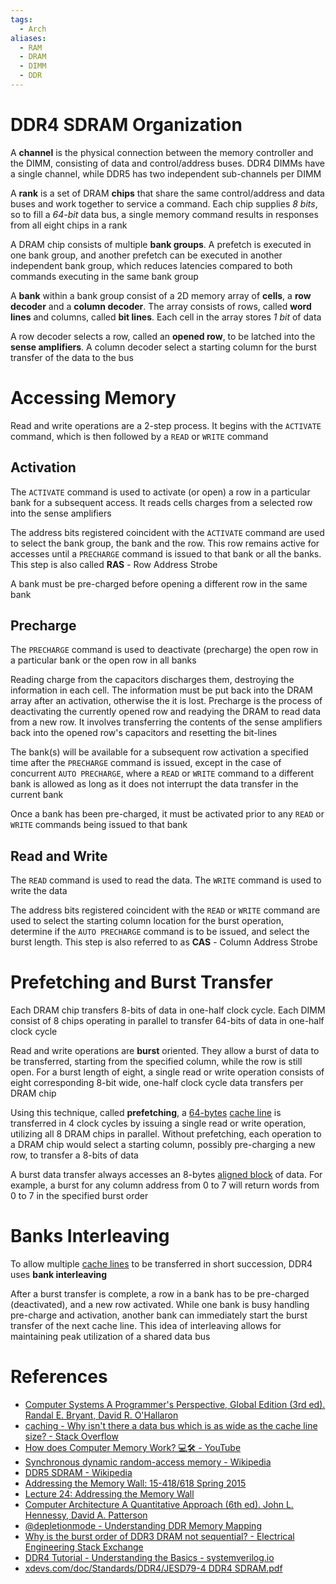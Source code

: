 ```yaml
---
tags:
  - Arch
aliases:
  - RAM
  - DRAM
  - DIMM
  - DDR
---
```


# DDR4 SDRAM Organization

A **channel** is the physical connection between the memory controller and the DIMM, consisting of data and control/address buses. DDR4 DIMMs have a single channel, while DDR5 has two independent sub-channels per DIMM

A **rank** is a set of DRAM **chips** that share the same control/address and data buses and work together to service a command. Each chip supplies *8 bits*, so to fill a *64-bit* data bus, a single memory command results in responses from all eight chips in a rank

A DRAM chip consists of multiple **bank groups**. A prefetch is executed in one bank group, and another prefetch can be executed in another independent bank group, which reduces latencies compared to both commands executing in the same bank group

A **bank** within a bank group consist of a 2D memory array of **cells**, a **row decoder** and a **column decoder**. The array consists of rows, called **word lines** and columns, called **bit lines**. Each cell in the array stores *1 bit* of data

A row decoder selects a row, called an **opened row**, to be latched into the **sense amplifiers**. A column decoder select a starting column for the burst transfer of the data to the bus

# Accessing Memory

Read and write operations are a 2-step process. It begins with the `ACTIVATE` command, which is then followed by a `READ` or `WRITE` command

## Activation

The `ACTIVATE` command is used to activate (or open) a row in a particular bank for a subsequent access. It reads cells charges from a selected row into the sense amplifiers

The address bits registered coincident with the `ACTIVATE` command are used to select the bank group, the bank and the row. This row remains active for accesses until a `PRECHARGE` command is issued to that bank or all the banks. This step is also called **RAS** - Row Address Strobe

A bank must be pre-charged before opening a different row in the same bank

## Precharge

The `PRECHARGE` command is used to deactivate (precharge) the open row in a particular bank or the open row in all banks

Reading charge from the capacitors discharges them, destroying the information in each cell. The information must be put back into the DRAM array after an activation, otherwise the it is lost. Precharge is the process of deactivating the currently opened row and readying the DRAM to read data from a new row. It involves transferring the contents of the sense amplifiers back into the opened row's capacitors and resetting the bit-lines

The bank(s) will be available for a subsequent row activation a specified time after the `PRECHARGE` command is issued, except in the case of concurrent `AUTO PRECHARGE`, where a `READ` or `WRITE` command to a different bank is allowed as long as it does not interrupt the data transfer in the current bank

Once a bank has been pre-charged, it must be activated prior to any `READ` or `WRITE` commands being issued to that bank

## Read and Write

The `READ` command is used to read the data. The `WRITE` command is used to write the data

The address bits registered coincident with the `READ` or `WRITE` command are used to select the starting column location for the burst operation, determine if the `AUTO PRECHARGE` command is to be issued, and select the burst length. This step is also referred to as **CAS** - Column Address Strobe

# Prefetching and Burst Transfer

Each DRAM chip transfers 8-bits of data in one-half clock cycle. Each DIMM consist of 8 chips operating in parallel to transfer 64-bits of data in one-half clock cycle

Read and write operations are **burst** oriented. They allow a burst of data to be transferred, starting from the specified column, while the row is still open. For a burst length of eight, a single read or write operation consists of eight corresponding 8-bit wide, one-half clock cycle data transfers per DRAM chip

Using this technique, called **prefetching**, a [64-bytes](Memory%20Hierarchy%20and%20Locality.md) [cache line](Cache%20Memory.md) is transferred in 4 clock cycles by issuing a single read or write operation, utilizing all 8 DRAM chips in parallel. Without prefetching, each operation to a DRAM chip would select a starting column, possibly pre-charging a new row, to transfer a 8-bits of data

A burst data transfer always accesses an 8-bytes [aligned block](Data%20Alignment.md) of data. For example, a burst for any column address from 0 to 7 will return words from 0 to 7 in the specified burst order

# Banks Interleaving

To allow multiple [cache lines](Cache%20Memory.md) to be transferred in short succession, DDR4 uses **bank interleaving**

After a burst transfer is complete, a row in a bank has to be pre-charged (deactivated), and a new row activated. While one bank is busy handling pre-charge and activation, another bank can immediately start the burst transfer of the next cache line. This idea of interleaving allows for maintaining peak utilization of a shared data bus

# References

- [Computer Systems A Programmer's Perspective, Global Edition (3rd ed). Randal E. Bryant, David R. O'Hallaron](References.md#Computer%20Systems%20A%20Programmer's%20Perspective,%20Global%20Edition%20(3rd%20ed).%20Randal%20E.%20Bryant,%20David%20R.%20O'Hallaron)
- [caching - Why isn't there a data bus which is as wide as the cache line size? - Stack Overflow](https://stackoverflow.com/questions/39182060/why-isnt-there-a-data-bus-which-is-as-wide-as-the-cache-line-size)
- [How does Computer Memory Work? 💻🛠 - YouTube](https://www.youtube.com/watch?v=7J7X7aZvMXQ)
- [Synchronous dynamic random-access memory - Wikipedia](https://en.wikipedia.org/wiki/Synchronous_dynamic_random-access_memory#Interrupting_a_read_burst)
- [DDR5 SDRAM - Wikipedia](https://en.wikipedia.org/wiki/DDR5_SDRAM)
- [Addressing the Memory Wall: 15-418/618 Spring 2015](http://15418.courses.cs.cmu.edu/spring2015/lecture/memory)
- [Lecture 24: Addressing the Memory Wall](https://scs.hosted.panopto.com/Panopto/Pages/Viewer.aspx?id=2a6d61e0-b78b-450b-bd5b-82b663074a7c)
- [Computer Architecture A Quantitative Approach (6th ed). John L. Hennessy, David A. Patterson](References.md#Computer%20Architecture%20A%20Quantitative%20Approach%20(6th%20ed).%20John%20L.%20Hennessy,%20David%20A.%20Patterson)
- [@depletionmode - Understanding DDR Memory Mapping](https://depletionmode.com/ram-mapping.html)
- [Why is the burst order of DDR3 DRAM not sequential? - Electrical Engineering Stack Exchange](https://electronics.stackexchange.com/questions/649971/why-is-the-burst-order-of-ddr3-dram-not-sequential)
- [DDR4 Tutorial - Understanding the Basics - systemverilog.io](https://www.systemverilog.io/design/ddr4-basics/)
- [xdevs.com/doc/Standards/DDR4/JESD79-4 DDR4 SDRAM.pdf](https://xdevs.com/doc/Standards/DDR4/JESD79-4%20DDR4%20SDRAM.pdf)
